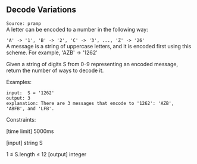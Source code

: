 ## Decode Variations

`Source: pramp`  
A letter can be encoded to a number in the following way:

`'A' -> '1', 'B' -> '2', 'C' -> '3', ..., 'Z' -> '26'`  
A message is a string of uppercase letters, and it is encoded first using this scheme. For example, 'AZB' -> '1262'

Given a string of digits S from 0-9 representing an encoded message, return the number of ways to decode it.

Examples:
```
input:  S = '1262'
output: 3
explanation: There are 3 messages that encode to '1262': 'AZB', 'ABFB', and 'LFB'.
```
Constraints:

[time limit] 5000ms

[input] string S

1 ≤ S.length ≤ 12
[output] integer